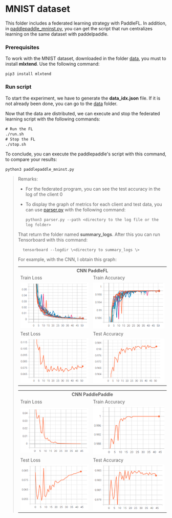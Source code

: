 # MNIST dataset 

This folder includes a federated learning strategy with PaddleFL. In addition, in [paddlepaddle_mninst.py](/PaddleFL/MNIST/paddlepaddle_mninst.py), you can get the script that run centralizes learning on the same dataset with paddelpaddle.

### Prerequisites 

To work with the MNIST dataset, downloaded in the folder [data](/data), you must to install **mlxtend**. Use the following command:

    pip3 install mlxtend

### Run script

To start the experiment, we have to generate the **data_idx.json** file. If it is not already been done, you can go to the [data](/data) folder.

Now that the data are distributed, we can execute and stop the federated learning script with the following commands:

    # Run the FL
    ./run.sh
    # Stop the FL
    ./stop.sh

To conclude, you can execute the paddlepaddle's script with this command, to compare your results:

    python3 paddlepaddle_mninst.py

> Remarks: 
> * For the federated program, you can see the test accuracy in the log of the client 0
> * To display the graph of metrics for each client and test data, you can use [parser.py](/PaddleFL/MNIST/parser.py) with the following command: 
>
>       python3 parser.py --path <directory to the log file or the log folder>
>
> That return the folder named **summary_logs**. After this you can run Tensorboard with this command:
>
>       tensorboard --logdir \<directory to summary_logs \>
>
> For example, with the CNN, I obtain this graph:
><table>
  <tr>
      <th colspan=2>CNN PaddleFL</th>
  </tr>
  <tr>
    <td>Train Loss</td>
     <td>Train Accuracy</td>
  </tr>
  <tr>
    <td><img src="../../images/paddlefl_MNIST_CNN_train_loss.png" width=300></td>
    <td><img src="../../images/paddlefl_MNIST_CNN_train_acc.png" width=300></td>
  </tr>
  <tr>
    <td>Test Loss</td>
     <td>Test Accuracy</td>
  </tr>
  <tr>
    <td><img src="../../images/paddlefl_MNIST_CNN_test_loss.png" width=300></td>
    <td><img src="../../images/paddlefl_MNIST_CNN_test_acc.png" width=300></td>
  </tr>
 </table>
 
<table>
    <tr>
        <th colspan=2>CNN PaddlePaddle</th>
    </tr>
  <tr>
    <td>Train Loss</td>
     <td>Train Accuracy</td>
  </tr>
  <tr>
    <td><img src="../../images/paddlepaddle_MNIST_CNN_train_loss.png" width=300></td>
    <td><img src="../../images/paddlepaddle_MNIST_CNN_train_acc.png" width=300></td>
  </tr>
  <tr>
    <td>Test Loss</td>
     <td>Test Accuracy</td>
  </tr>
  <tr>
    <td><img src="../../images/paddlepaddle_MNIST_CNN_test_loss.png" width=300></td>
    <td><img src="../../images/paddlepaddle_MNIST_CNN_test_acc.png" width=300></td>
  </tr>
 </table>